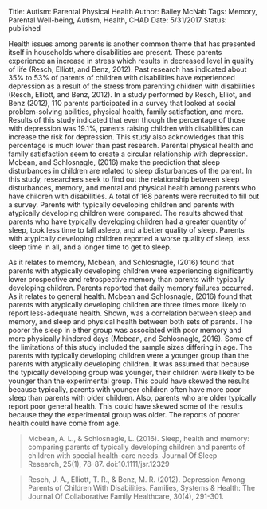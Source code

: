 Title: Autism: Parental Physical Health
Author: Bailey McNab
Tags: Memory, Parental Well-being, Autism, Health, CHAD
Date: 5/31/2017
Status: published

Health issues among parents is another common theme that has presented itself in households where disabilities are present. These parents experience an increase in stress which results in decreased level in quality of life (Resch, Elliott, and Benz, 2012). Past research has indicated about 35% to 53% of parents of children with disabilities have experienced depression as a result of the stress from parenting children with disabilities (Resch, Elliott, and Benz, 2012). In a study performed by Resch, Elliot, and Benz (2012), 110 parents participated in a survey that looked at social problem-solving abilities, physical health, family satisfaction, and more. Results of this study indicated that even though the percentage of those with depression was 19.1%, parents raising children with disabilities can increase the risk for depression. This study also acknowledges that this percentage is much lower than past research. Parental physical health and family satisfaction seem to create a circular relationship with depression. Mcbean, and Schlosnagle, (2016) make the prediction that sleep disturbances in children are related to sleep disturbances of the parent. In this study, researchers seek to find out the relationship between sleep disturbances, memory, and mental and physical health among parents who have children with disabilities. A total of 168 parents were recruited to fill out a survey. Parents with typically developing children and parents with atypically developing children were compared. The results showed that parents who have typically developing children had a greater quantity of sleep, took less time to fall asleep, and a better quality of sleep. Parents with atypically developing children reported a worse quality of sleep, less sleep time in all, and a longer time to get to sleep.

As it relates to memory, Mcbean, and Schlosnagle, (2016) found that parents with atypically developing children were experiencing significantly lower prospective and retrospective memory than parents with typically developing children. Parents reported that daily memory failures occurred. As it relates to general health. Mcbean and Schlosnagle, (2016) found that parents with atypically developing children are three times more likely to report less-adequate health. Shown, was a correlation between sleep and memory, and sleep and physical health between both sets of parents. The poorer the sleep in either group was associated with poor memory and more physically hindered days (Mcbean, and Schlosnagle, 2016). Some of the limitations of this study included the sample sizes differing in age. The parents with typically developing children were a younger group than the parents with atypically developing children. It was assumed that because the typically developing group was younger, their children were likely to be younger than the experimental group. This could have skewed the results because typically, parents with younger children often have more poor sleep than parents with older children. Also, parents who are older typically report poor general health. This could have skewed some of the results because they the experimental group was older. The reports of poorer health could have come from age. 

> Mcbean, A. L., & Schlosnagle, L. (2016). Sleep, health and memory: comparing parents of 	typically developing children and parents of children with special health-care 	needs. Journal Of Sleep Research, 25(1), 78-87. doi:10.1111/jsr.12329

> Resch, J. A., Elliott, T. R., & Benz, M. R. (2012). Depression Among Parents of Children 	With Disabilities. Families, Systems & Health: The Journal Of Collaborative Family 	Healthcare, 30(4), 291-301.
